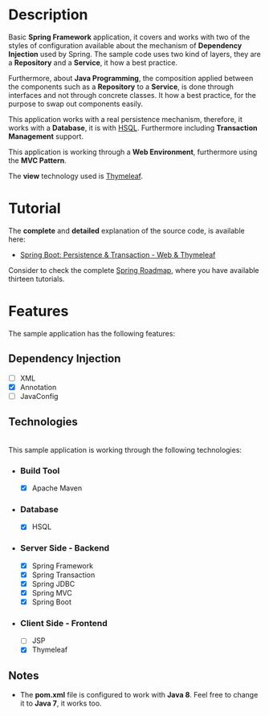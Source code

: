 # Description

Basic **Spring Framework** application, it covers and works with two of the styles of configuration available about the mechanism of **Dependency Injection** used by Spring. The sample code uses two kind of layers, they are a **Repository** and a **Service**, it how a best practice.
						
Furthermore, about **Java Programming**, the composition applied between the 
components such as a **Repository** to a **Service**, is done through interfaces 
and not through concrete classes. It how a best practice, for the purpose to swap 
out components easily.

This application works with a real persistence mechanism, therefore, it works with a **Database**, it is with [HSQL](http://hsqldb.org/). Furthermore including **Transaction Management** support.

This application is working through a **Web Environment**, furthermore using the **MVC Pattern**. 

The **view** technology used is [Thymeleaf](http://www.thymeleaf.org/). 
   
# Tutorial


The **complete** and **detailed** explanation of the source code, is available here:

- [Spring Boot: Persistence &amp; Transaction - Web &amp; Thymeleaf](http://manueljordanelera.blogspot.com/2014/06/springbootpersistencetransactionwebthymeleaf.html)

Consider to check the complete [Spring Roadmap](http://manueljordanelera.blogspot.com/2014/06/springroadmap.html), where you have available 
thirteen tutorials. 

# Features

The sample application has the following features:

## Dependency Injection

- [ ] XML
- [x] Annotation
- [ ] JavaConfig

## Technologies

<br/>
This sample application is working through the following technologies:

- ### Build Tool

	- [x] Apache Maven

- ### Database

	- [x] HSQL

- ### Server Side - Backend

	- [x] Spring Framework
	- [x] Spring Transaction
	- [x] Spring JDBC
	- [x] Spring MVC
	- [x] Spring Boot

- ### Client Side - Frontend

	- [ ] JSP
	- [x] Thymeleaf

## Notes

- The **pom.xml** file is configured to work with **Java 8**. Feel free to change 
  it to **Java 7**, it works too. 
